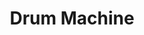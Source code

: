 ---
title: "Drum Machine"
title_fr: "Drum Machine"
order: 4
description: "Project created for the 'Front End Libraries Projects' certification on freeCodeCamp. Made with React."
description_fr: "Projet créé pour la certification 'Front End Libraries Projects' sur freeCodeCamp. Réalisé avec React."
featuredImage: ../../images/development/fcc-drum-machine.jpg
url: "https://codepen.io/anhek/debug/qBWpQwZ"
source_url: "https://codepen.io/anhek/pen/qBWpQwZ"
tags: ["Design", "HTML", "SCSS", "JavaScript", "React"]
tags_fr: ["Design", "HTML", "SCSS", "JavaScript", "React"]
---